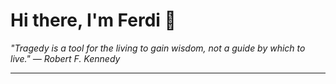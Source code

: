 <h1>Hi there, I'm Ferdi 👋</h1>

<p><em>
  "Tragedy is a tool for the living to gain wisdom, not a guide by which to live." — Robert F. Kennedy
</em></p>

---
